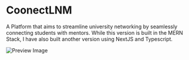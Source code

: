 # CoonectLNM
A Platform that aims to streamline university networking by seamlessly connecting students with mentors. While this version is built in the MERN Stack, I have also built another version using NextJS and Typescript.

![Preview Image](https://i.postimg.cc/tJ2my26y/connectlnm.png)
